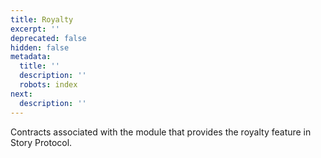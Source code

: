 ```yaml
---
title: Royalty
excerpt: ''
deprecated: false
hidden: false
metadata:
  title: ''
  description: ''
  robots: index
next:
  description: ''
---
```

Contracts associated with the module that provides the royalty feature in Story Protocol.
